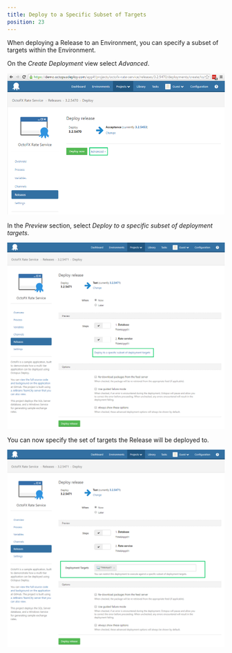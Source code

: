 ```yaml
---
title: Deploy to a Specific Subset of Targets
position: 23
---
```



When deploying a Release to an Environment, you can specify a subset of targets within the Environment.


On the *Create Deployment* view select *Advanced*.


![](/docs/images/5668943/5865484.png "width=500")


In the *Preview* section, select *Deploy to a specific subset of deployment targets*.


![](/docs/images/5668943/5865485.png "width=500")


You can now specify the set of targets the Release will be deployed to.





![](/docs/images/5668943/5865486.png "width=500")
